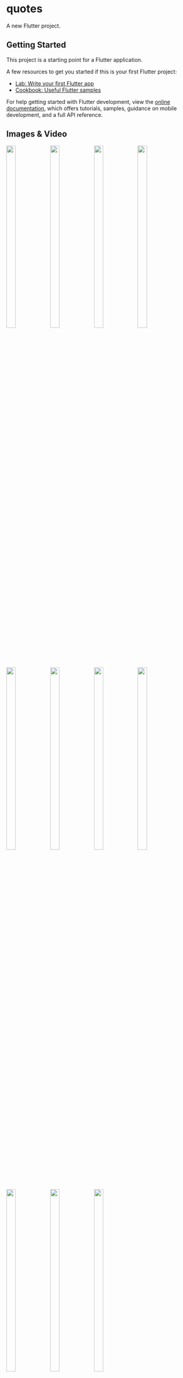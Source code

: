 # quotes

A new Flutter project.

## Getting Started

This project is a starting point for a Flutter application.

A few resources to get you started if this is your first Flutter project:

- [Lab: Write your first Flutter app](https://docs.flutter.dev/get-started/codelab)
- [Cookbook: Useful Flutter samples](https://docs.flutter.dev/cookbook)

For help getting started with Flutter development, view the
[online documentation](https://docs.flutter.dev/), which offers tutorials,
samples, guidance on mobile development, and a full API reference.
## Images & Video
<p float="center">

<img src="https://user-images.githubusercontent.com/118955280/223384621-4cd967b5-1e60-4d47-a31b-6e0cc66dd995.png" width=22% height=35%>
<img src="https://user-images.githubusercontent.com/118955280/223384625-831e9368-fce4-4b74-a05e-bfb338dcc858.png" width=22% height=35%>
<img src="https://user-images.githubusercontent.com/118955280/223384634-6afe449f-5d08-4aa2-b7ad-f0e94ae0d2f1.png" width=22% height=35%>
<img src="https://user-images.githubusercontent.com/118955280/223384636-1696892d-770b-4b73-b402-9d84c526848e.png" width=22% height=35%>
<img src="https://user-images.githubusercontent.com/118955280/223384640-a3ac453d-4dde-4f92-b6f7-ce24befaa99c.png" width=22% height=35%>
<img src="https://user-images.githubusercontent.com/118955280/223384649-934a83ed-33ad-4d48-8b78-590d38fd78ba.png" width=22% height=35%>
<img src="https://user-images.githubusercontent.com/118955280/223384662-f3ec4d96-3851-4f86-accb-33ec2569004f.png" width=22% height=35%>
<img src="https://user-images.githubusercontent.com/118955280/223384669-d494c4a6-905c-4626-a141-68d03658508b.png" width=22% height=35%>
<img src="https://user-images.githubusercontent.com/118955280/223384605-c75eedbc-9ffa-4b88-a101-e7e225b50ef7.png" width=22% height=35%>
<img src="https://user-images.githubusercontent.com/118955280/223384612-0367818f-8fe1-4928-bcfd-2cd6ca6f9b80.png" width=22% height=35%>
<img src="https://user-images.githubusercontent.com/118955280/223384614-a5b9ce67-f643-46b2-b582-caf0b81a1578.png" width=22% height=35%>


https://user-images.githubusercontent.com/118955280/223383875-bdb52314-7f7c-4ad6-a0bb-4f43d3c23566.mp4


</p>
  
